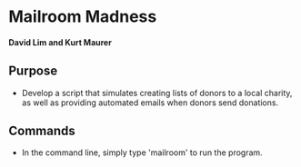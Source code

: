 # Mailroom Madness

#### David Lim and Kurt Maurer

## Purpose

- Develop a script that simulates creating lists of donors to
a local charity, as well as providing automated emails when donors
send donations.

## Commands

- In the command line, simply type 'mailroom' to run the program.

